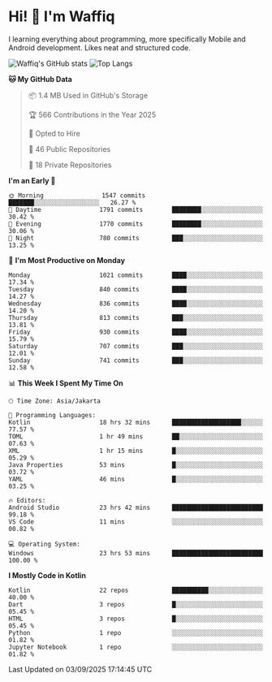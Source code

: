 
# Hi! 👋 I'm Waffiq

I learning everything about programming, more specifically Mobile and Android development. Likes neat and structured code.

<!-- Get to know more about me?

<a href="https://www.linkedin.com/in/waffiqaziz/"><img src="https://img.shields.io/static/v1?label=%20&message=LinkedIn&logo=linkedin&logoColor=white&color=0A66C2&style=for-the-badge" alt="LinkedIn"></a>
<a href="https://www.instagram.com/waffiqaziz/"><img src="https://img.shields.io/static/v1?label=%20&message=instagram&logo=instagram&logoColor=white&labelColor=%23E1306C&color=%23E1306C&style=for-the-badge" alt="Instagram"></a>
<a href="https://web.facebook.com/WaffiqAziz/"><img src="https://img.shields.io/static/v1?label=%20&message=Facebook&logo=facebook&logoColor=white&color=1877F2&style=for-the-badge" alt="Facebook"></a>
<a href="https://twitter.com/waffiqaziz"><img src="https://img.shields.io/static/v1?label=%20&message=X&logo=x&logoColor=white&color=000000&style=for-the-badge" alt="X"></a> -->

![Waffiq's GitHub stats](https://github-readme-stats-eight-theta.vercel.app/api?username=waffiqaziz&show_icons=true&include_all_commits=true&count_private=true&theme=dark)
![Top Langs](https://github-readme-stats.vercel.app/api/top-langs/?username=waffiqaziz&layout=compact&langs_count=8&theme=dark)

<!--START_SECTION:waka-->
**🐱 My GitHub Data** 

> 📦 1.4 MB Used in GitHub's Storage 
 > 
> 🏆 566 Contributions in the Year 2025
 > 
> 💼 Opted to Hire
 > 
> 📜 46 Public Repositories 
 > 
> 🔑 18 Private Repositories 
 > 
**I'm an Early 🐤** 

```text
🌞 Morning                1547 commits        ███████░░░░░░░░░░░░░░░░░░   26.27 % 
🌆 Daytime                1791 commits        ████████░░░░░░░░░░░░░░░░░   30.42 % 
🌃 Evening                1770 commits        ████████░░░░░░░░░░░░░░░░░   30.06 % 
🌙 Night                  780 commits         ███░░░░░░░░░░░░░░░░░░░░░░   13.25 % 
```
📅 **I'm Most Productive on Monday** 

```text
Monday                   1021 commits        ████░░░░░░░░░░░░░░░░░░░░░   17.34 % 
Tuesday                  840 commits         ████░░░░░░░░░░░░░░░░░░░░░   14.27 % 
Wednesday                836 commits         ████░░░░░░░░░░░░░░░░░░░░░   14.20 % 
Thursday                 813 commits         ███░░░░░░░░░░░░░░░░░░░░░░   13.81 % 
Friday                   930 commits         ████░░░░░░░░░░░░░░░░░░░░░   15.79 % 
Saturday                 707 commits         ███░░░░░░░░░░░░░░░░░░░░░░   12.01 % 
Sunday                   741 commits         ███░░░░░░░░░░░░░░░░░░░░░░   12.58 % 
```


📊 **This Week I Spent My Time On** 

```text
🕑︎ Time Zone: Asia/Jakarta

💬 Programming Languages: 
Kotlin                   18 hrs 32 mins      ███████████████████░░░░░░   77.57 % 
TOML                     1 hr 49 mins        ██░░░░░░░░░░░░░░░░░░░░░░░   07.63 % 
XML                      1 hr 15 mins        █░░░░░░░░░░░░░░░░░░░░░░░░   05.29 % 
Java Properties          53 mins             █░░░░░░░░░░░░░░░░░░░░░░░░   03.72 % 
YAML                     46 mins             █░░░░░░░░░░░░░░░░░░░░░░░░   03.25 % 

🔥 Editors: 
Android Studio           23 hrs 42 mins      █████████████████████████   99.18 % 
VS Code                  11 mins             ░░░░░░░░░░░░░░░░░░░░░░░░░   00.82 % 

💻 Operating System: 
Windows                  23 hrs 53 mins      █████████████████████████   100.00 % 
```

**I Mostly Code in Kotlin** 

```text
Kotlin                   22 repos            ██████████░░░░░░░░░░░░░░░   40.00 % 
Dart                     3 repos             █░░░░░░░░░░░░░░░░░░░░░░░░   05.45 % 
HTML                     3 repos             █░░░░░░░░░░░░░░░░░░░░░░░░   05.45 % 
Python                   1 repo              ░░░░░░░░░░░░░░░░░░░░░░░░░   01.82 % 
Jupyter Notebook         1 repo              ░░░░░░░░░░░░░░░░░░░░░░░░░   01.82 % 
```




 Last Updated on 03/09/2025 17:14:45 UTC
<!--END_SECTION:waka-->
